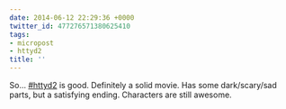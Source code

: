 ```yaml
---
date: 2014-06-12 22:29:36 +0000
twitter_id: 477276571380625410
tags:
- micropost
- httyd2
title: ''
---
```


So... [#httyd2](https://twitter.com/hashtag/httyd2) is good. Definitely a solid movie. Has some dark/scary/sad parts, but a satisfying ending. Characters are still awesome.
